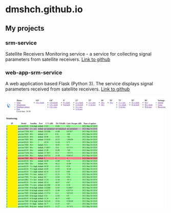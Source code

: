 # dmshch.github.io

## My projects

### srm-service

Satellite Receivers Monitoring service - a service for collecting signal parameters from satellite receivers. 
[Link to github](https://github.com/dmshch/srm-service)

### web-app-srm-service

A web application based Flask (Python 3). The service displays signal parameters received from satellite receivers. 
[Link to github](https://github.com/dmshch/web-app-srm-service)

![Monitoring page](https://github.com/dmshch/dmshch.github.io/blob/main/screenshots/monitoring.PNG)
